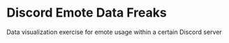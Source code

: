 # Discord Emote Data Freaks
 Data visualization exercise for emote usage within a certain Discord server
